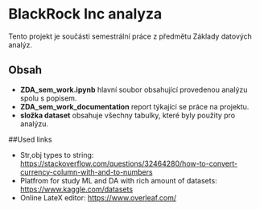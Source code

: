 # BlackRock Inc analyza
Tento projekt je součásti semestrální práce z předmětu Základy datových analýz.

## Obsah

- **ZDA_sem_work.ipynb** hlavní soubor obsahující provedenou analýzu spolu s popisem.
- **ZDA_sem_work_documentation** report týkající se práce na projektu.
- **složka dataset** obsahuje všechny tabulky, které byly použity pro analýzu.

##Used links

- Str,obj types to string: https://stackoverflow.com/questions/32464280/how-to-convert-currency-column-with-and-to-numbers
- Platfrom for study ML and DA with rich amount of datasets: https://www.kaggle.com/datasets
- Online LateX editor: https://www.overleaf.com/
